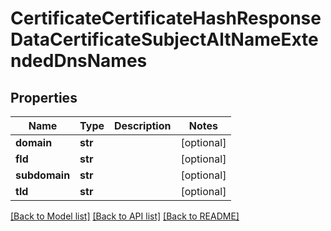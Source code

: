 # CertificateCertificateHashResponseDataCertificateSubjectAltNameExtendedDnsNames

## Properties
Name | Type | Description | Notes
------------ | ------------- | ------------- | -------------
**domain** | **str** |  | [optional] 
**fld** | **str** |  | [optional] 
**subdomain** | **str** |  | [optional] 
**tld** | **str** |  | [optional] 

[[Back to Model list]](../README.md#documentation-for-models) [[Back to API list]](../README.md#documentation-for-api-endpoints) [[Back to README]](../README.md)

